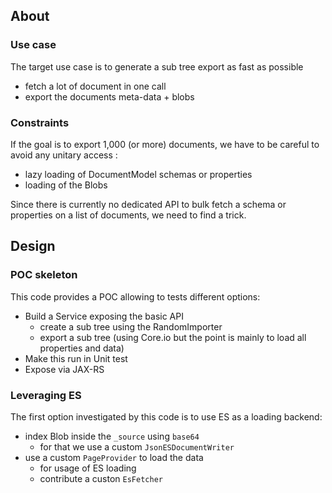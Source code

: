 

## About

### Use case

The target use case is to generate a sub tree export as fast as possible

 - fetch a lot of document in one call
 - export the documents meta-data + blobs

### Constraints

If the goal is to export 1,000 (or more) documents, we have to be careful to avoid any unitary access :

 - lazy loading of DocumentModel schemas or properties
 - loading of the Blobs

 Since there is currently no dedicated API to bulk fetch a schema or properties on a list of documents, we need to find a trick.

## Design

### POC skeleton

This code provides a POC allowing to tests different options:

 - Build a Service exposing the basic API
   + create a sub tree using the RandomImporter
   + export a sub tree (using Core.io but the point is mainly to load all properties and data)
 - Make this run in Unit test
 - Expose via JAX-RS

### Leveraging ES

The first option investigated by this code is to use ES as a loading backend:

 - index Blob inside the `_source` using `base64` 
    - for that we use a custom `JsonESDocumentWriter`
 - use a custom `PageProvider` to load the data
   + for usage of ES loading
   + contribute a custon `EsFetcher`
